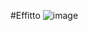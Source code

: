 #Effitto
![image](https://user-images.githubusercontent.com/94098866/223381217-6a129ee2-53d6-4db8-9de3-73b2d49ee382.png)
